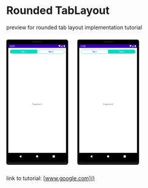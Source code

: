 # Rounded TabLayout
preview for rounded tab layout implementation tutorial

![preview.png](preview.png)

link to tutorial: [www.google.com]()
